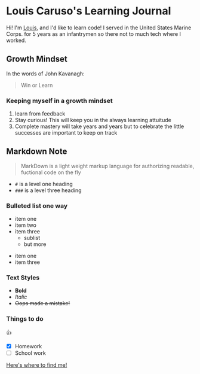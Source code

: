 # Louis Caruso's Learning Journal
 Hi! I'm [Louis](https://louiscaruso.github.io/Learning-Journal/), and I'd like to learn code! I served in the United States Marine Corps. for 5 years as an infantrymen so there not to much tech where I worked. 

## Growth Mindset
In the words of John Kavanagh:
> Win or Learn

### Keeping myself in a growth mindset
1. learn from feedback
1. Stay curious! This will keep you in the always learning attuitude  
1. Complete mastery will take years and years but to celebrate the little successes are important to keep on track

## Markdown Note
> MarkDown is a light weight markup language for authorizing readable, fuctional code on the fly
- `#` is a level one heading 
- `###` is a level three heading

### Bulleted list one way
 - item one
 - item two
 - item three
   - sublist
   - but more
+ item one
+  item three

### Text Styles
+ **Bold**
+ *Italic*
+ ~~Oops made a mistake!~~

### Things to do 
:thumbsup:
- [x] Homework
- [ ] School work

[Here's where to find me!](https://louiscaruso.github.io/Learning-Journal/)
